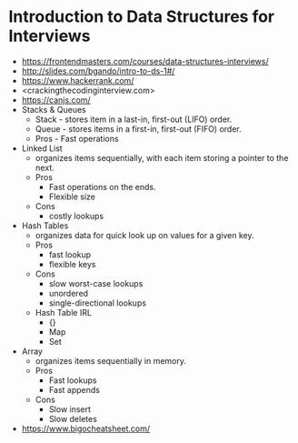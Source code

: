 # Introduction to Data Structures for Interviews

* <https://frontendmasters.com/courses/data-structures-interviews/>
* <http://slides.com/bgando/intro-to-ds-1#/>
* <https://www.hackerrank.com/>
* <crackingthecodinginterview.com>
* <https://canjs.com/>
* Stacks & Queues
  * Stack - stores item in a last-in, first-out (LIFO) order.
  * Queue - stores items in a first-in, first-out (FIFO) order.
  * Pros - Fast operations
* Linked List
  * organizes items sequentially, with each item storing a pointer to the next.
  * Pros
    * Fast operations on the ends.
    * Flexible size
  * Cons
    * costly lookups
* Hash Tables
  * organizes data for quick look up on values for a given key.
  * Pros
    * fast lookup
    * flexible keys
  * Cons
    * slow worst-case lookups
    * unordered
    * single-directional lookups
  * Hash Table IRL
    * {}
    * Map
    * Set
* Array
  * organizes items sequentially in memory.
  * Pros
    * Fast lookups
    * Fast appends
  * Cons
    * Slow insert
    * Slow deletes
* <https://www.bigocheatsheet.com/>
